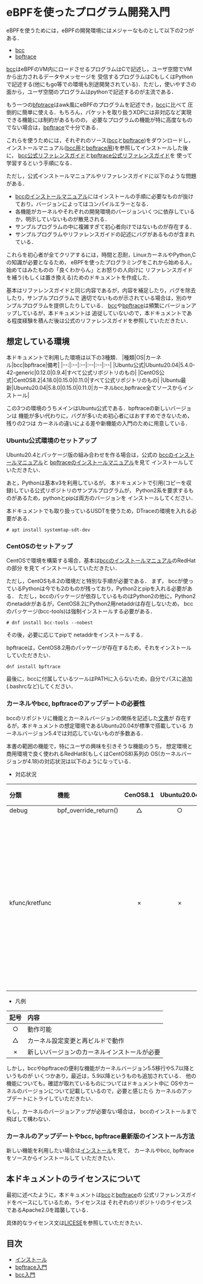 # eBPFを使ったプログラム開発入門

eBPFを使うためには，eBPFの開発環境にはメジャーなものとして以下の2つがある．
- [bcc][bcc]
- [bpftrace][bpftrace]

[bcc][bcc]はeBPFのVM内にロードさせるプログラムはCで記述し，ユーザ空間でVMから出力されるデータやメッセージを
受信するプログラムはCもしくはPythonで記述する(他にもgo等での環境も別途開発されている)．ただし，使いやすさの
面から，ユーザ空間のプログラムはpythonで記述するのが主流である．

もう一つの[bfptrace][bpftrace]はawk風にeBPFのプログラムを記述でき，[bcc][bcc]に比べて
圧倒的に簡単に使える．もちろん，パケットを取り扱うXDPには非対応など実現できる機能には制約があるものの，
必要なプログラムの機能が特に高度なものでない場合は，[bpftrace][bpftrace]で十分である．

これらを使うためには，それぞれのソース([bcc][bcc]と[bpftrace][bpftrace])をダウンロードし，
インストールマニュアル([bcc用][bcc-install]と[bpftrace用][bpftrace-install])を参照してインストールした後に，
[bcc公式リファレンスガイド][bcc-ref-guide]と[bpftrace公式リファレンスガイド][bpftrace-ref-guide]を
使って学習するという手順になる．

ただし，公式インストールマニュアルやリファレンスガイドに以下のような問題がある．
- [bccのインストールマニュアル][bcc-install]にはインストールの手順に必要なものが抜けており，バージョンによってはコンパイルエラーとなる．
- 各機能がカーネルやそれぞれの開発環境のバージョンいくつに依存しているか，明示していないものが散見される．
- サンプルプログラムの中に複雑すぎて初心者向けではないものが存在する．
- サンプルプログラムやリファレンスガイドの記述にバグがあるものが含まれている．

これらを初心者が全てクリアするには，時間と忍耐，LinuxカーネルやPython,Cの知識が必要となるため，
eBPFを使ったプログラミングをこれから始める人，始めてはみたものの「良くわからん」とお怒りの人向けに
リファレンスガイドを補う(もしくは置き換える)ためのドキュメントを作成した．

基本はリファレンスガイドと同じ内容であるが，内容を補足したり，バグを除去したり，サンプルプログラムで
適切でないものが示されている場合は，別のサンプルプログラムを提供したりしている．
[bcc][bcc]や[bpftrace][bpftrace]は頻繁にバージョンアップしているが，本ドキュメントは
追従していないので，本ドキュメントである程度経験を積んだ後は公式のリファレンスガイドを参照していただきたい．

## 想定している環境
本ドキュメントで利用した環境は以下の3種類．
|種類|OS|カーネル|bcc|bpftrace|備考|
|--:|:--|:--|:--|:--|:--|
|Ubuntu公式|Ubuntu20.04|5.4.0-42-generic|0.12.0|0.9.4|すべて公式リポジトリのもの|
|CentOS公式|CentOS8.2|4.18.0|0.15.0|0.11.0|すべて公式リポジトリのもの|
|Ubuntu最新|Ubuntu20.04|5.8.0|0.15.0|0.11.0|カーネルbcc,bpftrace全てソースからインストール|

この3つの環境のうちメインはUbuntu公式である．bpftraceの新しいバージョンは
機能が多い代わりに，バグが多いため初心者にはおすすめできないため，残りの2つは
カーネルの違いによる差や新機能の入門のために用意している．

### Ubuntu公式環境のセットアップ
Ubuntu20.4とパッケージ版の組み合わせを作る場合は，公式の
[bccのインストールマニュアル][bcc-install]と
[bpftraceのインストールマニュアル][bpftrace-install]を見て
インストールしていただきたい．

あと，Pythonは基本v3を利用しているが，
本ドキュメントで引用(コピーを収録)している公式リポジトリのサンプルプログラムが，
Python2系を要求するものがあるため，pythonとpipは両方のバージョンを
インストールしてください．

本ドキュメントでも取り扱っているUSDTを使うため，DTraceの環境を入れる必要がある．
```
# apt install systemtap-sdt-dev
```

### CentOSのセットアップ
CentOSで環境を構築する場合，基本は[bccのインストールマニュアル][bcc-install]のRedHatの部分
を見て
インストールしていただきたい．

ただし，CentOSも8.2の環境だと特別な手順が必要である．
まず，
bccが使っているPythonは今でも2のものが残っており，Python2とpipを入れる必要がある．
ただし，bccのパッケージが依存しているものはPython2の他に，Python2のnetaddrがあるが，CentOS8.2にPython2用netaddrは存在しないため，
bccのパッケージ(bcc-tools)は強制インストールする必要がある．
```
# dnf install bcc-tools --nobest
```

その後，必要に応じてpipで
netaddrをインストールする．

bpftraceは，CentOS8.2用のパッケージが存在するため，それをインストールしていただきたい．
```
dnf install bpftrace
```

最後に，bccに付属しているツールはPATHに入らないため，自分でパスに追加(.bashrcなど)してください．

### カーネルやbcc, bpftraceのアップデートの必要性
bccのリポジトリに機能とカーネルバージョンの関係を記述した[文書][kernel-version]が
存在するが，本ドキュメントの想定環境であるUbuntu20.04が標準で搭載している
カーネルバージョン5.4では対応していないものが多数ある．

本書の範囲の機能で，特にユーザの興味を引きそうな機能のうち，
想定環境と商用環境で良く使われるRedHat8(もしくはCentOS8)系列の
OS(カーネルバージョンが4.18)の対応状況は以下のようになっている．

- 対応状況

|分類 |機能 | CenOS8.1 | Ubuntu20.04 |備考|
|:--|:--|:--:|:--:|:--|
|debug | bpf_override_return() | △ | ○ ||
|kfunc/kretfunc| |×|×|関連ツールのビルドとインストールも必要|

- 凡例

|記号| 内容|
|:--:|:--|
|○| 動作可能 |
|△| カーネル設定変更と再ビルドで動作|
|×| 新しいバージョンのカーネルインストールが必要|

しかし，bccやbpftraceの便利な機能がカーネルバージョン5.5移行や5.7以降というものが
いくつかあり，最近は，5.9以降というものも追加されている．
他の機能についても，確認が取れているものについてはドキュメント中に
OSやカーネルのバージョンについて記載しているので，必要と感じたら
カーネルのアップデートにトライしていただきたい．

もし，カーネルのバージョンアップが必要ない場合は，
bccのインストールまで飛ばして構わない．

### カーネルのアップデートやbcc, bpftrace最新版のインストール方法
新しい機能を利用したい場合は[インストール][install]を見て，
カーネルやbcc, bpftraceをソースからインストールして
いただきたい．

## 本ドキュメントのライセンスについて
最初に述べたように，本ドキュメントは[bcc][bcc]と[bpftrace][bpftrace]の
公式リファレンスガイドをベースにしているため，ライセンスは
それぞれのリポジトリのライセンスであるApache2.0を踏襲している．

具体的なライセンス文は[LICESE][license]を参照していただきたい．



## 目次
- [インストール][install]
- [bpftrace入門][bpftrace-intro]
- [bcc入門][bcc-intro]



<!-- 参考文献リスト -->
[bpftrace]: <https://github.com/iovisor/bpftrace> "bpftrace"
[bpftrace-ref-guide]: <https://github.com/iovisor/bpftrace/blob/master/docs/reference_guide.md>  "bpftrace公式リファレンスガイド"
[bpftrace-install]: <https://github.com/iovisor/bpftrace/blob/master/INSTALL.md> "bpftraceインストールマニュアル"
[bcc]: https://github.com/iovisor/bcc "bcc"
[bcc-install]: <https://github.com/iovisor/bcc/blob/master/INSTALL.md> "bccインストールマニュアル"
[bcc-ref-guide]: <https://github.com/iovisor/bcc/blob/master/docs/reference_guide.md> "bcc公式リファレンスガイド"
[kernel-version]: <https://github.com/iovisor/bcc/blob/master/docs/kernel-versions.md> "bccの機能と利用可能なカーネルバージョンの対応関係"
[install]: <INSTALL.md> "インストールドキュメント"
[license]: <LICENSE> "ライセンスファイル"
[bpftrace-intro]: <bpftrace/README.md> "bpftrace入門"
[bcc-intro]: <bcc/README.md> "bcc入門"




